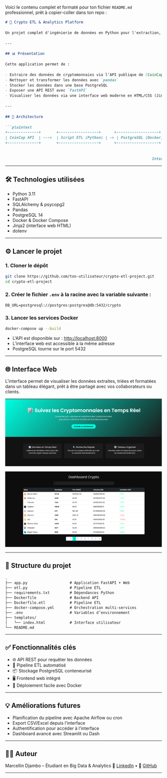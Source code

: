 Voici le contenu complet et formaté pour ton fichier `README.md` professionnel, prêt à copier-coller dans ton repo :

````markdown
# 🚀 Crypto ETL & Analytics Platform

Un projet complet d'ingénierie de données en Python pour l'extraction, la transformation et la visualisation de données de cryptomonnaies en temps réel.

---

## 📊 Présentation

Cette application permet de :

- Extraire des données de cryptomonnaies via l’API publique de [CoinCap](https://coincap.io/)
- Nettoyer et transformer les données avec `pandas`
- Stocker les données dans une base PostgreSQL
- Exposer une API REST avec `FastAPI`
- Visualiser les données via une interface web moderne en HTML/CSS (Jinja2)

---

## 🧱 Architecture

```plaintext
+--------------+       +------------------+      +-------------------+       +------------------+
| CoinCap API  | --->  | Script ETL (Python) | -> | PostgreSQL (Docker) | <-> | FastAPI REST API |
+--------------+       +------------------+      +-------------------+       +------------------+
                                                                          |
                                                                          v
                                                                  Interface Web (Jinja2)
````

---

## 🛠️ Technologies utilisées

* Python 3.11
* FastAPI
* SQLAlchemy & psycopg2
* Pandas
* PostgreSQL 14
* Docker & Docker Compose
* Jinja2 (interface web HTML)
* dotenv

---

## ⚙️ Lancer le projet

### 1. Cloner le dépôt

```bash
git clone https://github.com/ton-utilisateur/crypto-etl-project.git
cd crypto-etl-project
```

### 2. Créer le fichier `.env` à la racine avec la variable suivante :

```env
DB_URL=postgresql://postgres:postgres@db:5432/crypto
```

### 3. Lancer les services Docker

```bash
docker-compose up --build
```

* L'API est disponible sur : [http://localhost:8000](http://localhost:8000)
* L’interface web est accessible à la même adresse
* PostgreSQL tourne sur le port 5432

---

## 🌐 Interface Web

L’interface permet de visualiser les données extraites, triées et formatées dans un tableau élégant, prêt à être partagé avec vos collaborateurs ou clients.

![alt text](image.png)

![alt text](image-1.png)

---

## 📁 Structure du projet

```
.
├── app.py                   # Application FastAPI + Web
├── etl.py                   # Pipeline ETL
├── requirements.txt         # Dépendances Python
├── Dockerfile               # Backend API
├── Dockerfile.etl           # Pipeline ETL
├── docker-compose.yml       # Orchestration multi-services
├── .env                     # Variables d’environnement
├── templates/
│   └── index.html           # Interface utilisateur
└── README.md
```

---

## ✅ Fonctionnalités clés

* 🌐 API REST pour requêter les données
* 🔄 Pipeline ETL automatisé
* 📦 Stockage PostgreSQL conteneurisé
* 🖥️ Frontend web intégré
* 🐳 Déploiement facile avec Docker

---

## 💡 Améliorations futures

* Planification du pipeline avec Apache Airflow ou cron
* Export CSV/Excel depuis l’interface
* Authentification pour accéder à l’interface
* Dashboard avancé avec Streamlit ou Dash

---

## 👨‍💻 Auteur

Marcellin Djambo – Étudiant en Big Data & Analytics
🔗 [LinkedIn](https://www.linkedin.com/in/marcellindjambo) • 📁 [GitHub](https://github.com/marcellin-d)

---
